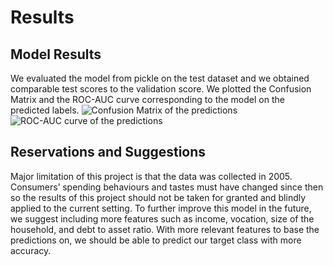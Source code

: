 # Results

## Model Results
We evaluated the model from pickle on the test dataset and we obtained comparable test scores to the validation score. We plotted the Confusion Matrix and the ROC-AUC curve corresponding to the model on the predicted labels.
![Confusion Matrix of the predictions](..results/images/confusion_matrix.png)
![ROC-AUC curve of the predictions](..results/images/roc_auc_curve.png)

## Reservations and Suggestions
Major limitation of this project is that the data was collected in 2005. Consumers’ spending behaviours and tastes must have changed since then so the results of this project should not be taken for granted and blindly applied to the current setting. To further improve this model in the future, we suggest including more features such as income, vocation, size of the household, and debt to asset ratio. With more relevant features to base the predictions on, we should be able to predict our target class with more accuracy.